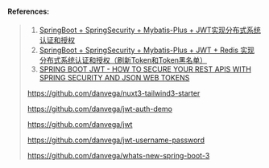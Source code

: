 #### References:
> 1. [SpringBoot + SpringSecurity + Mybatis-Plus + JWT实现分布式系统认证和授权 ](https://www.cnblogs.com/cao-lei/p/13298394.html)
> 2. [SpringBoot + SpringSecurity + Mybatis-Plus + JWT + Redis 实现分布式系统认证和授权（刷新Token和Token黑名单） ](https://www.cnblogs.com/cao-lei/p/13300955.html)
> 3. [SPRING BOOT JWT - HOW TO SECURE YOUR REST APIS WITH SPRING SECURITY AND JSON WEB TOKENS](https://www.danvega.dev/blog/2022/09/06/spring-security-jwt/)
>
> https://github.com/danvega/nuxt3-tailwind3-starter
>
> https://github.com/danvega/jwt-auth-demo
> 
> https://github.com/danvega/jwt
> 
> https://github.com/danvega/jwt-username-password
> 
> https://github.com/danvega/whats-new-spring-boot-3